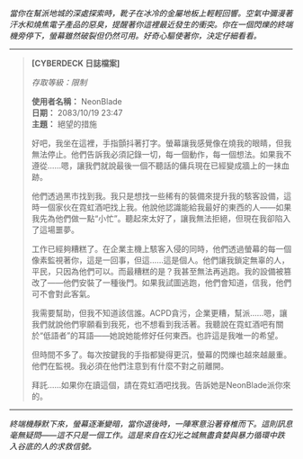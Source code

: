 _當你在幫派地城的深處探索時，靴子在冰冷的金屬地板上輕輕回響。空氣中彌漫著汗水和燒焦電子產品的惡臭，提醒著你這裡最近發生的衝突。你在一個閃爍的終端機旁停下，螢幕雖然破裂但仍然可用。好奇心驅使著你，決定仔細看看。_

---

> **[CYBERDECK 日誌檔案]**
>
> _存取等級：限制_
>
> **使用者名稱：** NeonBlade  
> **日期：** 2083/10/19 23:47  
> **主題：** 絕望的措施
>
> 好吧，我坐在這裡，手指顫抖著打字。螢幕讓我感覺像在燒我的眼睛，但我無法停止。他們告訴我必須記錄一切，每一個動作，每一個想法。如果我不遵從……嗯，讓我們就說最後一個不聽話的傭兵現在已經變成牆上的一抹血跡。
>
> 他們透過黑市找到我。我只是想找一些稀有的裝備來提升我的駭客設備，這時一個家伙在霓虹酒吧找上我。他說他認識能給我最好的東西的人——如果我先為他們做一點“小忙”。聽起來太好了，讓我無法拒絕，但現在我卻陷入了這場噩夢。
>
> 工作已經夠糟糕了。在企業主機上駭客入侵的同時，他們透過螢幕的每一個像素監視著你，這是一回事，但這……這是個人。他們讓我鎖定無辜的人，平民，只因為他們可以。而最糟糕的是？我甚至無法再逃跑。我的設備被篡改了——他們安裝了一種後門。如果我試圖逃跑，他們會知道，信我，他們可不會對此客氣。
>
> 我需要幫助，但我不知道該信誰。ACPD貪污，企業更糟，幫派……嗯，讓我們就說他們寧願看到我死，也不想看到我活著。我聽說在霓虹酒吧有關於“低語者”的耳語——她說她能修好任何東西。也許這是我唯一的希望。
>
> 但時間不多了。每次按鍵我的手指都變得更沉，螢幕的閃爍也越來越嚴重。他們在監視。我必須在他們注意到有什麼不對之前離開。
>
> 拜託……如果你在讀這個，請在霓虹酒吧找我。告訴她是NeonBlade派你來的。

---

_終端機靜默下來，螢幕逐漸變暗，當你退後時，一陣寒意沿著脊椎而下。這則訊息毫無疑問——這不只是一個工作。這是來自在幻光之城無盡貪婪與暴力循環中跌入谷底的人的求救信號。_
